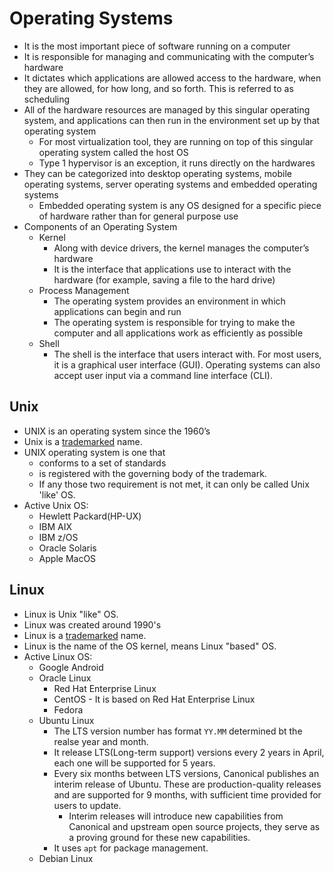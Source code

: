 # Operating Systems

- It is the most important piece of software running on a computer
- It is responsible for managing and communicating with the computer’s hardware
- It dictates which applications are allowed access to the hardware, when they are allowed, for how long, and so forth. This is referred to as scheduling
- All of the hardware resources are managed by this singular operating system, and applications can then run in the environment set up by that operating system
  - For most virtualization tool, they are running on top of this singular operating system called the host OS
  - Type 1 hypervisor is an exception, it runs directly on the hardwares
- They can be categorized into desktop operating systems, mobile operating systems, server operating systems and embedded operating systems
  - Embedded operating system is any OS designed for a specific piece of hardware rather than for general purpose use
- Components of an Operating System
  - Kernel
    - Along with device drivers, the kernel manages the computer’s hardware
    - It is the interface that applications use to interact with the hardware (for example, saving a file to the hard drive)
  - Process Management
    - The operating system provides an environment in which applications can begin and run
    - The operating system is responsible for trying to make the computer and all applications work as efficiently as possible
  - Shell
    - The shell is the interface that users interact with. For most users, it is a graphical user interface (GUI). Operating systems can also accept user input via a command line interface (CLI).

## Unix

- UNIX is an operating system since the 1960’s
- Unix is a [trademarked](www.unix.org) name.
- UNIX operating system is one that
  - conforms to a set of standards
  - is registered with the governing body of the trademark.
  - If any those two requirement is not met, it can only be called Unix 'like' OS.
- Active Unix OS:
  - Hewlett Packard(HP-UX)
  - IBM AIX
  - IBM z/OS
  - Oracle Solaris
  - Apple MacOS

## Linux

- Linux is Unix "like" OS.
- Linux was created around 1990's
- Linux is a [trademarked](www.linuxmark.org) name.
- Linux is the name of the OS kernel, means Linux "based" OS.
- Active Linux OS:
  - Google Android
  - Oracle Linux
    - Red Hat Enterprise Linux
    - CentOS - It is based on Red Hat Enterprise Linux
    - Fedora
  - Ubuntu Linux
    - The LTS version number has format `YY.MM` determined bt the realse year and month.
    - It release LTS(Long-term support) versions every 2 years in April, each one will be supported for 5 years.
    - Every six months between LTS versions, Canonical publishes an interim release of Ubuntu. These are production-quality releases and are supported for 9 months, with sufficient time provided for users to update.
      - Interim releases will introduce new capabilities from Canonical and upstream open source projects, they serve as a proving ground for these new capabilities.
    - It uses `apt` for package management.
  - Debian Linux
